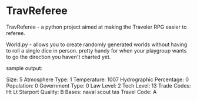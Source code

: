 # TravReferee


TravReferee - a python project aimed at making the Traveler RPG easier to referee.

World.py - allows you to create randomly generated worlds without having to roll a single dice in person.
    pretty handy for when your playgroup wants to go the direction you haven't charted yet.

sample output:

Size: 5
Atmosphere Type: 1
Temperature: 1007
Hydrographic Percentage: 0
Population: 0
Government Type: 0
Law Level: 2
Tech Level: 13
Trade Codes: Ht Lt
Starport Quality: B
Bases: naval scout tas
Travel Code: A